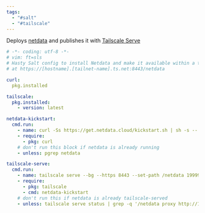 ```yaml
---
tags:
  - "#salt"
  - "#tailscale"
---
```

Deploys [netdata](https://github.com/netdata/netdata) and publishes it with [Tailscale Serve](https://tailscale.com/kb/1242/tailscale-serve)

```yaml
# -*- coding: utf-8 -*-
# vim: ft=sls
# Hasty Salt config to install Netdata and make it available within a tailnet
# at https://[hostname].[tailnet-name].ts.net:8443/netdata

curl:
  pkg.installed

tailscale:
  pkg.installed:
    - version: latest

netdata-kickstart:
  cmd.run:
    - name: curl -Ss https://get.netdata.cloud/kickstart.sh | sh -s -- --dont-wait
    - require:
      - pkg: curl
    # don't run this block if netdata is already running
    - unless: pgrep netdata

tailscale-serve:
  cmd.run:
    - name: tailscale serve --bg --https 8443 --set-path /netdata 19999
    - require:
      - pkg: tailscale
      - cmd: netdata-kickstart
    # don't run this if netdata is already tailscale-served
    - unless: tailscale serve status | grep -q '/netdata proxy http://127.0.0.1:19999'

```
